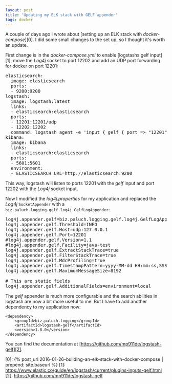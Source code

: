```yaml
---
layout: post
title: 'Updating my ELK stack with GELF appender'
tags: docker
---
```


A couple of days ago I wrote about [setting up an ELK stack with *docker-compose*][0]. I did some small changes to the set up, so I thought it's worth an update.

First change is in the *docker-compose.yml* to enable [logstashs gelf input][1], move the *Log4j* socket to port 12202 and add an UDP port forwarding for docker on port 12201:

<pre>
elasticsearch:
  image: elasticsearch
  ports:
  - 9200:9200
logstash:
  image: logstash:latest
  links:
  - elasticsearch:elasticsearch
  ports:
  - 12201:12201/udp
  - 12202:12202
  command: logstash agent -e 'input { gelf { port => "12201" } log4j { mode => "server" port => "12202"} } output { elasticsearch { hosts => ["elasticsearch"] } }'
kibana:
  image: kibana
  links:
  - elasticsearch:elasticsearch
  ports:
  - 5601:5601
  environment:
  - ELASTICSEARCH_URL=http://elasticsearch:9200
</pre>

This way, logstash will listen to ports 12201 with the *gelf* input and port 12202 with the *Log4j* socket input.

Now I modified the *log4j.properties* for my application and replaced the *Log4j* `SocketAppender` with a `biz.paluch.logging.gelf.log4j.GelfLogAppender`:

<pre>
log4j.appender.gelf=biz.paluch.logging.gelf.log4j.GelfLogAppender
log4j.appender.gelf.Threshold=INFO
log4j.appender.gelf.Host=udp:127.0.0.1
log4j.appender.gelf.Port=12201
#log4j.appender.gelf.Version=1.1
#log4j.appender.gelf.Facility=java-test
log4j.appender.gelf.ExtractStackTrace=true
log4j.appender.gelf.FilterStackTrace=true
log4j.appender.gelf.MdcProfiling=true
log4j.appender.gelf.TimestampPattern=yyyy-MM-dd HH:mm:ss,SSSS
log4j.appender.gelf.MaximumMessageSize=8192

# This are static fields
log4j.appender.gelf.AdditionalFields=environment=local
</pre>

The *gelf* appender is much more configurable and the search abilities in logstash are now a bit more useful to me. But I have to add another dependency to my application now:


    <dependency>
        <groupId>biz.paluch.logging</groupId>
        <artifactId>logstash-gelf</artifactId>
        <version>1.8.0</version>
    </dependency>

You can find the documentation at [https://github.com/mp911de/logstash-gelf][2].

[0]: {% post_url 2016-01-26-building-an-elk-stack-with-docker-compose | prepend: site.baseurl %}
[1]: https://www.elastic.co/guide/en/logstash/current/plugins-inputs-gelf.html
[2]: https://github.com/mp911de/logstash-gelf
